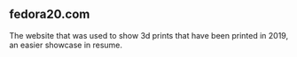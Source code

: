 ## fedora20.com

The website that was used to show 3d prints that have been printed in 2019, an easier showcase in resume.
